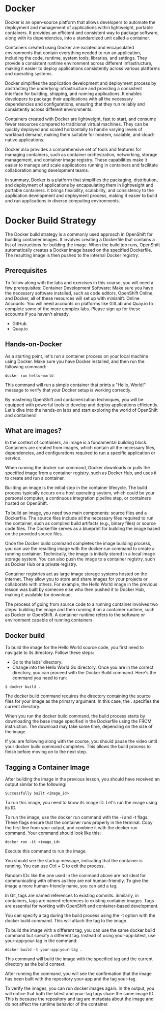# Docker

Docker is an open-source platform that allows developers to automate the deployment and management of applications
within lightweight, portable containers. It provides an efficient and consistent way to package software, along with its
dependencies, into a standardized unit called a container.

Containers created using Docker are isolated and encapsulated environments that contain everything needed to run an
application, including the code, runtime, system tools, libraries, and settings. They provide a consistent runtime
environment across different infrastructure, making it easier to deploy applications consistently across various
platforms and operating systems.

Docker simplifies the application development and deployment process by abstracting the underlying infrastructure and
providing a consistent interface for building, shipping, and running applications. It enables developers to package
their applications with all the necessary dependencies and configurations, ensuring that they run reliably and
consistently across different environments.

Containers created with Docker are lightweight, fast to start, and consume fewer resources compared to traditional
virtual machines. They can be quickly deployed and scaled horizontally to handle varying levels of workload demand,
making them suitable for modern, scalable, and cloud-native applications.

Docker also provides a comprehensive set of tools and features for managing containers, such as container orchestration,
networking, storage management, and container image registry. These capabilities make it easier to manage and scale
applications running in containers and facilitate collaboration among development teams.

In summary, Docker is a platform that simplifies the packaging, distribution, and deployment of applications by
encapsulating them in lightweight and portable containers. It brings flexibility, scalability, and consistency to the
application development and deployment process, making it easier to build and run applications in diverse computing
environments.

# Docker Build Strategy

The Docker build strategy is a commonly used approach in OpenShift for building container images. It involves creating a
Dockerfile that contains a list of instructions for building the image. When the build job runs, OpenShift automatically
creates a Docker image based on the specified Dockerfile. The resulting image is then pushed to the internal Docker
registry.

## Prerequisites

To follow along with the labs and exercises in this course, you will need a few prerequisites:
Container Development Software: Make sure you have the necessary software installed, such as code editors, OpenShift
Online, and Docker, all of these resources will set up with minishift.
Online Accounts: You will need accounts on platforms like GitLab and Quay.io to complete some of the more complex labs.
Please sign up for these accounts if you haven't already.

* GitHub
* Quay.io

## Hands-on-Docker

As a starting point, let's run a container process on your local machine using Docker. Make sure you have Docker
installed, and then run the following command:

```shell
docker run hello-world
```

This command will run a simple container that prints a "Hello, World!" message to verify that your Docker setup is
working correctly.

By mastering OpenShift and containerization techniques, you will be equipped with powerful tools to develop and deploy
applications efficiently. Let's dive into the hands-on labs and start exploring the world of OpenShift and containers!

## What are images?

In the context of containers, an image is a fundamental building block. Containers are created from images, which
contain all the necessary files, dependencies, and configurations required to run a specific application or service.

When running the docker run command, Docker downloads or pulls the specified image from a container registry, such as
Docker Hub, and uses it to create and run a container.

Building an image is the initial step in the container lifecycle. The build process typically occurs on a host operating
system, which could be your personal computer, a continuous integration pipeline step, or containers hosted on
OpenShift.

To build an image, you need two main components: source files and a Dockerfile. The source files include all the
necessary files required to run the container, such as compiled build artifacts (e.g., binary files) or source code
files. The Dockerfile serves as a blueprint for building the image based on the provided source files.

Once the Docker build command completes the image building process, you can use the resulting image with the docker run
command to create a running container. Technically, the image is initially stored in a local image storage system. You
can also push the image to a container registry, such as Docker Hub or a private registry.

Container registries act as large image storage systems hosted on the internet. They allow you to store and share images
for your projects or collaborate with others. For example, the Hello World image in the previous lesson was built by
someone else who then pushed it to Docker Hub, making it available for download.

The process of going from source code to a running container involves two steps: building the image and then running it
on a container runtime, such as Docker or OpenShift. A container runtime refers to the software or environment capable
of running containers.

## Docker build

To build the image for the Hello World source code, you first need to navigate to its directory. Follow these steps:

* Go to the labs' directory.
* Change into the Hello World Go directory.
  Once you are in the correct directory, you can proceed with the Docker Build command. Here's the command you need to
  run:

```shell
$ docker build .
```

The docker build command requires the directory containing the source files for your image as the primary argument. In
this case, the . specifies the current directory.

When you run the docker build command, the build process starts by downloading the base image specified in the
Dockerfile using the FROM instruction. The download may take some time, depending on the size of the image.

If you are following along with the course, you should pause the video until your docker build command completes. This
allows the build process to finish before moving on to the next step.

## Tagging a Container Image

After building the image in the previous lesson, you should have received an output similar to the following:

```text
Successfully built <image_id>
```

To run this image, you need to know its image ID. Let's run the image using its ID.

To run the image, use the docker run command with the -i and -t flags. These flags ensure that the container runs
properly in the terminal. Copy the first line from your output, and combine it with the docker run command. Your command
should look like this:

```shell
docker run -it <image_id>
```

Execute this command to run the image.

You should see the startup message, indicating that the container is running. You can use Ctrl + C to exit the process.

Random IDs like the one used in the command above are not ideal for communicating with others as they are not
human-friendly. To give the image a more human-friendly name, you can add a tag.

In Git, tags are named references to existing commits. Similarly, in containers, tags are named references to existing
container images. Tags are essential for working with OpenShift and container-based development.

You can specify a tag during the build process using the -t option with the docker build command. This will attach the
tag to the image.

To build the image with a different tag, you can use the same docker build command but specify a different tag.
Instead of using your-app:latest, use your-app:your-tag in the command:

```shell
docker build -t your-app:your-tag .
```

This command will build the image with the specified tag and the current directory as the build context.

After running the command, you will see the confirmation that the image has been built with the repository your-app and
the tag your-tag.

To verify the images, you can run docker images again. In the output, you will notice that both the latest and your-tag
tags share the same image ID. This is because the repository and tag are metadata about the image and do not affect the
runtime behavior of the container.
